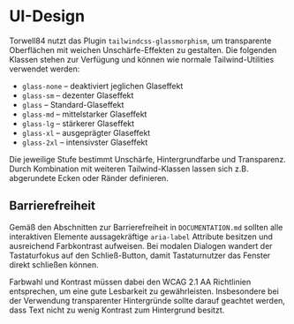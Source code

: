 # UI-Design

Torwell84 nutzt das Plugin `tailwindcss-glassmorphism`, um transparente Oberflächen mit weichen Unschärfe-Effekten zu gestalten. Die folgenden Klassen stehen zur Verfügung und können wie normale Tailwind-Utilities verwendet werden:

- `glass-none` – deaktiviert jeglichen Glaseffekt
- `glass-sm` – dezenter Glaseffekt
- `glass` – Standard-Glaseffekt
- `glass-md` – mittelstarker Glaseffekt
- `glass-lg` – stärkerer Glaseffekt
- `glass-xl` – ausgeprägter Glaseffekt
- `glass-2xl` – intensivster Glaseffekt

Die jeweilige Stufe bestimmt Unschärfe, Hintergrundfarbe und Transparenz. Durch Kombination mit weiteren Tailwind-Klassen lassen sich z.B. abgerundete Ecken oder Ränder definieren.

## Barrierefreiheit

Gemäß den Abschnitten zur Barrierefreiheit in `DOCUMENTATION.md` sollten alle interaktiven Elemente aussagekräftige `aria-label` Attribute besitzen und ausreichend Farbkontrast aufweisen. Bei modalen Dialogen wandert der Tastaturfokus auf den Schließ-Button, damit Tastaturnutzer das Fenster direkt schließen können.

Farbwahl und Kontrast müssen dabei den WCAG&nbsp;2.1 AA Richtlinien entsprechen, um eine gute Lesbarkeit zu gewährleisten. Insbesondere bei der Verwendung transparenter Hintergründe sollte darauf geachtet werden, dass Text nicht zu wenig Kontrast zum Hintergrund besitzt.
